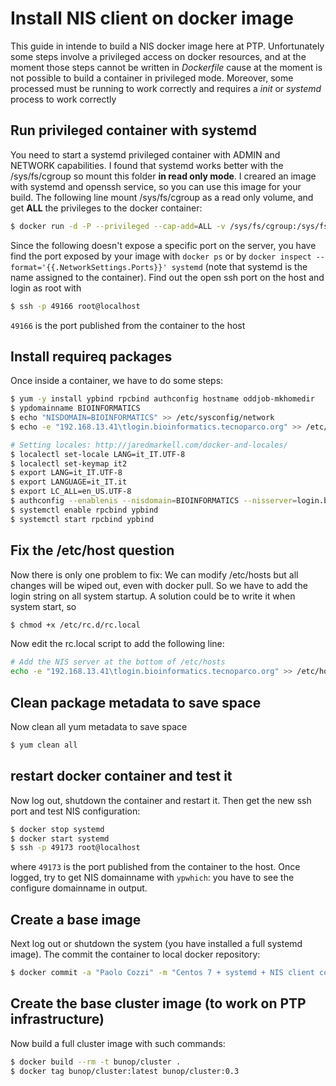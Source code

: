 
Install NIS client on docker image
==================================

This guide in intende to build a NIS docker image here at PTP. Unfortunately some steps involve a privileged access on docker resources, and at the moment those steps cannot be written in *Dockerfile* cause at the moment is not possible to build a container in privileged mode. Moreover, some processed must be running to work correctly and requires a *init* or *systemd* process to work correctly

## Run privileged container with systemd

You need to start a systemd privileged container with ADMIN and NETWORK capabilities. I found that systemd works better with the /sys/fs/cgroup so mount this folder **in read only mode**. I creared an image with systemd and openssh service, so you can use this image for your build. The following line mount /sys/fs/cgroup as a read only volume, and get **ALL** the privileges to the docker container:

```sh
$ docker run -d -P --privileged --cap-add=ALL -v /sys/fs/cgroup:/sys/fs/cgroup:ro --name systemd bunop/centos7-systemd
```
Since the following doesn't expose a specific port on the server, you have find the port exposed by your image with `docker ps` or by 
`docker inspect --format='{{.NetworkSettings.Ports}}' systemd` (note that systemd is the name assigned to the container). Find out the open ssh port on the host and login as root with 

```sh
$ ssh -p 49166 root@localhost
```

`49166` is the port published from the container to the host

## Install requireq packages

Once inside a container, we have to do some steps:

```sh
$ yum -y install ypbind rpcbind authconfig hostname oddjob-mkhomedir
$ ypdomainname BIOINFORMATICS
$ echo "NISDOMAIN=BIOINFORMATICS" >> /etc/sysconfig/network
$ echo -e "192.168.13.41\tlogin.bioinformatics.tecnoparco.org" >> /etc/hosts

# Setting locales: http://jaredmarkell.com/docker-and-locales/
$ localectl set-locale LANG=it_IT.UTF-8 
$ localectl set-keymap it2
$ export LANG=it_IT.UTF-8
$ export LANGUAGE=it_IT.it
$ export LC_ALL=en_US.UTF-8
$ authconfig --enablenis --nisdomain=BIOINFORMATICS --nisserver=login.bioinformatics.tecnoparco.org --enablemkhomedir --update
$ systemctl enable rpcbind ypbind
$ systemctl start rpcbind ypbind
```

## Fix the /etc/host question

Now there is only one problem to fix: We can modify /etc/hosts but all changes will be wiped out, even with docker pull. So we have to add the login string on all system startup. A solution could be to write it when system start, so

```sh
$ chmod +x /etc/rc.d/rc.local
```

Now edit the rc.local script to add the following line:

```sh
# Add the NIS server at the bottom of /etc/hosts
echo -e "192.168.13.41\tlogin.bioinformatics.tecnoparco.org" >> /etc/hosts
```

## Clean package metadata to save space

Now clean all yum metadata to save space

```sh
$ yum clean all
```

## restart docker container and test it

Now log out, shutdown the container and restart it. Then get the new ssh port and test NIS configuration:

```sh
$ docker stop systemd
$ docker start systemd
$ ssh -p 49173 root@localhost
```
where `49173` is the port published from the container to the host. Once logged, try to get NIS domainname with `ypwhich`: you have to see the configure domainname in output. 

## Create a base image

Next log out or shutdown the system (you have installed a full systemd image). The commit the container to local docker repository:

```sh
$ docker commit -a "Paolo Cozzi" -m "Centos 7 + systemd + NIS client configured" systemd bunop/centos7-nis
```

## Create the base cluster image (to work on PTP infrastructure)

Now build a full cluster image with such commands:

```sh
$ docker build --rm -t bunop/cluster .
$ docker tag bunop/cluster:latest bunop/cluster:0.3
```
